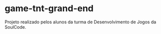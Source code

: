 # game-tnt-grand-end
Projeto realizado pelos alunos da turma de Desenvolvimento de Jogos da SoulCode.
